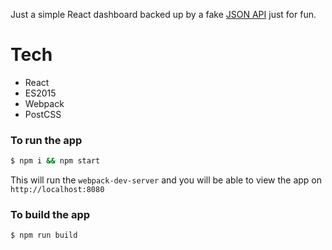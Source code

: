 Just a simple React dashboard backed up by a fake [JSON API](http://beta.json-generator.com/) just for fun.

# Tech

* React
* ES2015
* Webpack
* PostCSS

### To run the app

```sh
$ npm i && npm start
```

This will run the `webpack-dev-server` and you will be able to view the app on `http://localhost:8080`

### To build the app

```sh
$ npm run build
```

